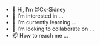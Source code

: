 - 👋 Hi, I’m @Cx-Sidney
- 👀 I’m interested in ...
- 🌱 I’m currently learning ...
- 💞️ I’m looking to collaborate on ...
- 📫 How to reach me ...

<!---
Cx-Sidney/Cx-Sidney is a ✨ special ✨ repository because its `README.md` (this file) appears on your GitHub profile.
You can click the Preview link to take a look at your changes.
--->
